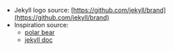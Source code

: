 * Jekyll logo source: [https://github.com/jekyll/brand](https://github.com/jekyll/brand)
* Inspiration source: 
	* [polar bear](http://jekyllthemes.org/themes/polar-bear-theme/)
	* [jekyll doc](https://jekyllrb.com/docs/home/)

